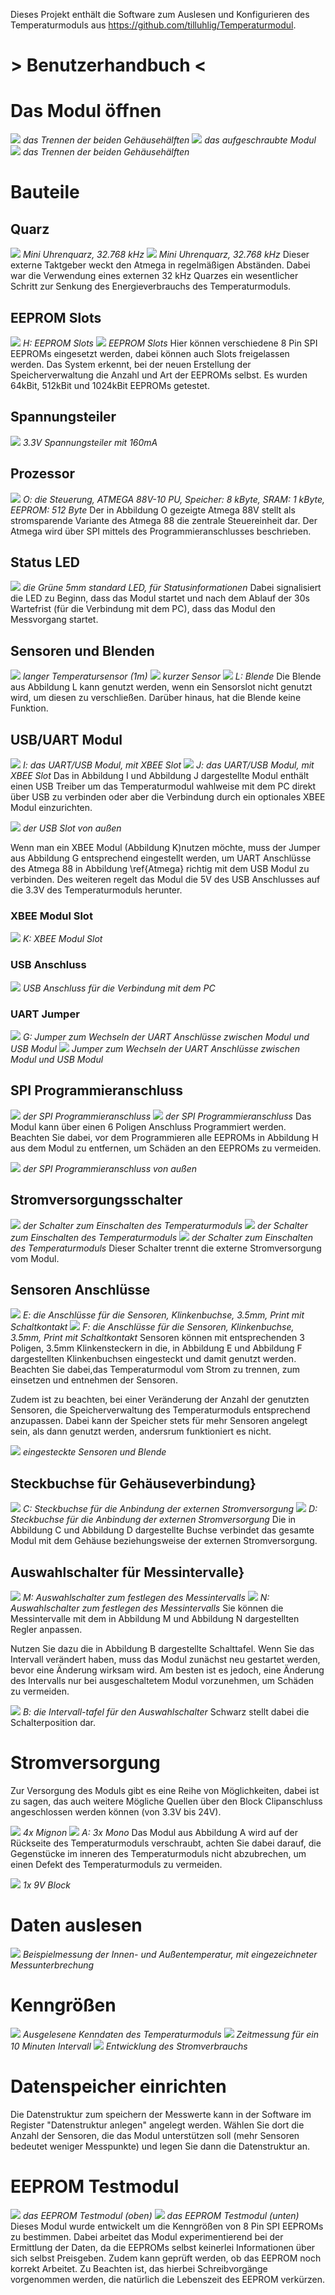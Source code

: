 Dieses Projekt enthält die Software zum Auslesen und Konfigurieren des Temperaturmoduls aus https://github.com/tilluhlig/Temperaturmodul.

# > Benutzerhandbuch <

# Das Modul öffnen
![](/images/Bild15.jpg) *das Trennen der beiden Gehäusehälften*
![](/images/Bild25.jpg) *das aufgeschraubte Modul*
![](/images/Bild11.jpg) *das Trennen der beiden Gehäusehälften*


# Bauteile
## Quarz
![](/images/Bild1_2.png) *Mini Uhrenquarz, 32.768 kHz*
![](/images/Bild3_7.png) *Mini Uhrenquarz, 32.768 kHz*
Dieser externe Taktgeber weckt den Atmega in regelmäßigen Abständen. Dabei war die Verwendung eines externen 32 kHz Quarzes ein wesentlicher Schritt zur Senkung des Energieverbrauchs des Temperaturmoduls.  


## EEPROM Slots
![](/images/Bild2_2.png) *H: EEPROM Slots*
![](/images/Bild14_2.png) *EEPROM Slots*
Hier können verschiedene 8 Pin SPI EEPROMs eingesetzt werden, dabei können auch Slots freigelassen werden. Das System erkennt, bei der neuen Erstellung der Speicherverwaltung die Anzahl und Art der EEPROMs selbst. Es wurden 64kBit, 512kBit und 1024kBit EEPROMs getestet.


## Spannungsteiler
![](/images/Bild2_9.png) *3.3V Spannungsteiler mit 160mA*


## Prozessor
![](/images/Bild2_3.png) *O: die Steuerung, ATMEGA 88V-10 PU, Speicher: 8 kByte, SRAM: 1 kByte, EEPROM: 512 Byte*
Der in Abbildung O gezeigte Atmega 88V stellt als stromsparende Variante des Atmega 88 die zentrale Steuereinheit dar. Der Atmega wird über SPI mittels des Programmieranschlusses beschrieben.


## Status LED
![](/images/Bild3_5.png) *die Grüne 5mm standard LED, für Statusinformationen*
 Dabei signalisiert die LED zu Beginn, dass das Modul startet und nach dem Ablauf der 30s Wartefrist (für die Verbindung mit dem PC), dass das Modul den Messvorgang startet.


## Sensoren und Blenden
![](/images/Bild37.jpg) *langer Temperatursensor (1m)*
![](/images/Bild41.jpg) *kurzer Sensor*
![](/images/Bild42.jpg) *L: Blende*
Die Blende aus Abbildung L kann genutzt werden, wenn ein Sensorslot nicht genutzt wird, um diesen zu verschließen. Darüber hinaus, hat die Blende keine Funktion.


## USB/UART Modul
![](/images/Bild2_8.png) *I: das UART/USB Modul, mit XBEE Slot*
![](/images/Bild3_6.png) *J: das UART/USB Modul, mit XBEE Slot*
Das in Abbildung I und Abbildung J dargestellte Modul enthält einen USB Treiber um das Temperaturmodul wahlweise mit dem PC direkt über USB zu verbinden oder aber die Verbindung durch ein optionales XBEE Modul einzurichten.

![](/images/Bild47.jpg) *der USB Slot von außen*

Wenn man ein XBEE Modul (Abbildung K)nutzen möchte, muss der Jumper aus Abbildung G entsprechend eingestellt werden, um UART Anschlüsse des Atmega 88 in Abbildung \ref{Atmega} richtig mit dem USB Modul zu verbinden. Des weiteren regelt das Modul die 5V des USB Anschlusses auf die 3.3V des Temperaturmoduls herunter.


### XBEE Modul Slot
![](/images/Bild8_2.png) *K: XBEE Modul Slot*
	
	
### USB Anschluss
![](/images/Bild8_3.png) *USB Anschluss für die Verbindung mit dem PC*
	
	
### UART Jumper
![](/images/Bild3_9.png) *G: Jumper zum Wechseln der UART Anschlüsse zwischen Modul und USB Modul*
![](/images/Bild8_4.png) *Jumper zum Wechseln der UART Anschlüsse zwischen Modul und USB Modul*
	

## SPI Programmieranschluss
![](/images/Bild2_6.png) *der SPI Programmieranschluss*
![](/images/Bild3_3.png) *der SPI Programmieranschluss*
Das Modul kann über einen 6 Poligen Anschluss Programmiert werden. Beachten Sie dabei, vor dem Programmieren alle EEPROMs in Abbildung H aus dem Modul zu entfernen, um Schäden an den EEPROMs zu vermeiden. 

![](/images/Bild48.jpg) *der SPI Programmieranschluss von außen*


## Stromversorgungsschalter
![](/images/Bild2_5.png) *der Schalter zum Einschalten des Temperaturmoduls*
![](/images/Bild3_8.png) *der Schalter zum Einschalten des Temperaturmoduls*
![](/images/Bild30_2.png) *der Schalter zum Einschalten des Temperaturmoduls*
Dieser Schalter trennt die externe Stromversorgung vom Modul.


## Sensoren Anschlüsse
![](/images/Bild2_4.png) *E: die Anschlüsse für die Sensoren, Klinkenbuchse, 3.5mm, Print mit Schaltkontakt*
![](/images/Bild3_4.png) *F: die Anschlüsse für die Sensoren, Klinkenbuchse, 3.5mm, Print mit Schaltkontakt*
Sensoren können mit entsprechenden 3 Poligen, 3.5mm Klinkensteckern in die, in Abbildung E und Abbildung F dargestellten Klinkenbuchsen eingesteckt und damit genutzt werden. Beachten Sie dabei,das Temperaturmodul vom Strom zu trennen, zum einsetzen und entnehmen der Sensoren. 

Zudem ist zu beachten, bei einer Veränderung der Anzahl der genutzten Sensoren, die Speicherverwaltung des Temperaturmoduls entsprechend anzupassen. Dabei kann der Speicher stets für mehr Sensoren angelegt sein, als dann genutzt werden, andersrum funktioniert es nicht.

![](/images/Bild46.jpg) *eingesteckte Sensoren und Blende*


## Steckbuchse für Gehäuseverbindung}
![](/images/Bild2_7.png) *C: Steckbuchse für die Anbindung der externen Stromversorgung*
![](/images/Bild5_2.png) *D: Steckbuchse für die Anbindung der externen Stromversorgung*
Die in Abbildung C und Abbildung D dargestellte Buchse verbindet das gesamte Modul mit dem Gehäuse beziehungsweise der externen Stromversorgung.


## Auswahlschalter für Messintervalle}
![](/images/Bild3_2.png) *M: Auswahlschalter zum festlegen des Messintervalls*
![](/images/Bild20_2.png) *N: Auswahlschalter zum festlegen des Messintervalls*
Sie können die Messintervalle mit dem in Abbildung M und Abbildung N dargestellten Regler anpassen. 

Nutzen Sie dazu die in Abbildung B dargestellte Schalttafel. Wenn Sie das Intervall verändert haben, muss das Modul zunächst neu gestartet werden, bevor eine Änderung wirksam wird. Am besten ist es jedoch, eine Änderung des Intervalls nur bei ausgeschaltetem Modul vorzunehmen, um Schäden zu vermeiden.

![](/images/Bild22_2.png) *B: die Intervall-tafel für den Auswahlschalter*
Schwarz stellt dabei die Schalterposition dar.


# Stromversorgung
Zur Versorgung des Moduls gibt es eine Reihe von Möglichkeiten, dabei ist zu sagen, das auch weitere Mögliche Quellen über den Block Clipanschluss angeschlossen werden können (von 3.3V bis 24V).

![](/images/Bild36.jpg) *4x Mignon*
![](/images/Bild49.jpg) *A: 3x Mono*
Das Modul aus Abbildung A wird auf der Rückseite des Temperaturmoduls verschraubt, achten Sie dabei darauf, die Gegenstücke im inneren des Temperaturmoduls nicht abzubrechen, um einen Defekt des Temperaturmoduls zu vermeiden.

![](/images/Bild32.jpg) *1x 9V Block*

# Daten auslesen
![](/images/InnenAussen.jpg) *Beispielmessung der Innen- und Außentemperatur, mit eingezeichneter Messunterbrechung*

# Kenngrößen
![](/images/Kenndaten.png) *Ausgelesene Kenndaten des Temperaturmoduls*
![](/images/10MinutenZeitintervall.png) *Zeitmessung für ein 10 Minuten Intervall*
![](/images/Ergebnis3.jpg) *Entwicklung des Stromverbrauchs*

# Datenspeicher einrichten
Die Datenstruktur zum speichern der Messwerte kann in der Software im Register "Datenstruktur anlegen" angelegt werden. Wählen Sie dort die Anzahl der Sensoren, die das Modul unterstützen soll (mehr Sensoren bedeutet weniger Messpunkte) und legen Sie dann die Datenstruktur an.


# EEPROM Testmodul
![](/images/Bild24.jpg) *das EEPROM Testmodul (oben)*
![](/images/Bild27.jpg) *das EEPROM Testmodul (unten)*
Dieses Modul wurde entwickelt um die Kenngrößen von 8 Pin SPI EEPROMs zu bestimmen. Dabei arbeitet das Modul experimentierend bei der Ermittlung der Daten, da die EEPROMs selbst keinerlei Informationen über sich selbst Preisgeben. Zudem kann geprüft werden, ob das EEPROM noch korrekt Arbeitet. Zu Beachten ist, das hierbei Schreibvorgänge vorgenommen werden, die natürlich die Lebenszeit des EEPROM verkürzen.
